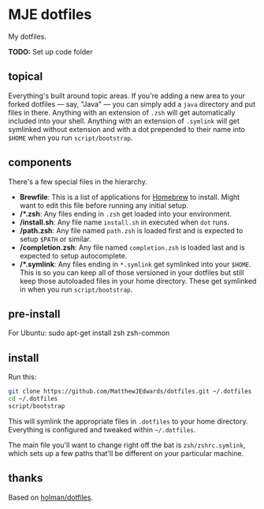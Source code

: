 # MJE dotfiles

My dotfiles.

**TODO:** Set up code folder

## topical

Everything's built around topic areas. If you're adding a new area to your forked dotfiles — say, "Java" — you can simply add a `java` directory and put files in there. Anything with an extension of `.zsh` will get automatically included into your shell. Anything with an extension of `.symlink` will get symlinked without extension and with a dot prepended to their name into `$HOME` when you run `script/bootstrap`.

## components

There's a few special files in the hierarchy.

- **Brewfile**: This is a list of applications for [Homebrew](http://brew.sh) to   install. Might want to edit this file before running any initial setup.
- **<topic>/\*.zsh**: Any files ending in `.zsh` get loaded into your environment.
- **<topic>/install.sh**: Any file name `install.sh` in executed when `dot` runs.
- **<topic>/path.zsh**: Any file named `path.zsh` is loaded first and is expected to setup `$PATH` or similar.
- **<topic>/completion.zsh**: Any file named `completion.zsh` is loaded last and is expected to setup autocomplete.
- **<topic>/\*.symlink**: Any files ending in `*.symlink` get symlinked into your `$HOME`. This is so you can keep all of those versioned in your dotfiles but still keep those autoloaded files in your home directory. These get symlinked in when you run `script/bootstrap`.

## pre-install

For Ubuntu:
sudo apt-get install zsh zsh-common

## install

Run this:

```sh
git clone https://github.com/MatthewJEdwards/dotfiles.git ~/.dotfiles
cd ~/.dotfiles
script/bootstrap
```

This will symlink the appropriate files in `.dotfiles` to your home directory. Everything is configured and tweaked within `~/.dotfiles`.

The main file you'll want to change right off the bat is `zsh/zshrc.symlink`, which sets up a few paths that'll be different on your particular machine.

## thanks

Based on [holman/dotfiles](https://github.com/holman/dotfiles).
